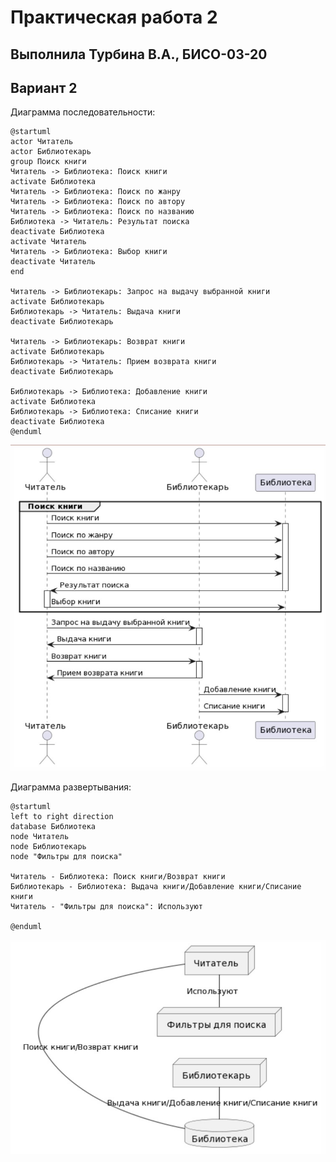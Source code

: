# Практическая работа 2
## Выполнила Турбина В.А., БИСО-03-20
## Вариант 2
Диаграмма последовательности:
```plantuml
@startuml
actor Читатель 
actor Библиотекарь
group Поиск книги
Читатель -> Библиотека: Поиск книги
activate Библиотека
Читатель -> Библиотека: Поиск по жанру
Читатель -> Библиотека: Поиск по автору
Читатель -> Библиотека: Поиск по названию
Библиотека -> Читатель: Результат поиска
deactivate Библиотека
activate Читатель 
Читатель -> Библиотека: Выбор книги
deactivate Читатель 
end

Читатель -> Библиотекарь: Запрос на выдачу выбранной книги
activate Библиотекарь
Библиотекарь -> Читатель: Выдача книги
deactivate Библиотекарь

Читатель -> Библиотекарь: Возврат книги
activate Библиотекарь
Библиотекарь -> Читатель: Прием возврата книги
deactivate Библиотекарь

Библиотекарь -> Библиотека: Добавление книги
activate Библиотека
Библиотекарь -> Библиотека: Списание книги
deactivate Библиотека
@enduml
```
![Image alt](https://github.com/vikulek/tmp/blob/main/%D0%9F%D1%80%D0%B0%D0%BA%D1%82%D0%B8%D1%87%D0%B5%D1%81%D0%BA%D0%B0%D1%8F%202/posl.jpg)

Диаграмма развертывания:
```plantuml
@startuml 
left to right direction
database Библиотека
node Читатель
node Библиотекарь
node "Фильтры для поиска"

Читатель - Библиотека: Поиск книги/Возврат книги
Библиотекарь - Библиотека: Выдача книги/Добавление книги/Списание книги
Читатель - "Фильтры для поиска": Используют

@enduml
```
![Image alt](https://github.com/vikulek/tmp/blob/main/%D0%9F%D1%80%D0%B0%D0%BA%D1%82%D0%B8%D1%87%D0%B5%D1%81%D0%BA%D0%B0%D1%8F%202/razv.jpg)
